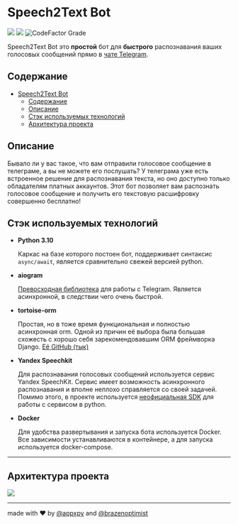 # Speech2Text Bot

![](https://img.shields.io/github/actions/workflow/status/appxpy/Speech2Text-For-Telegram/pipeline.yml?branch=main&style=flat-square)
![](https://img.shields.io/badge/coverage-100%25-brightgreen?style=flat-square)
![CodeFactor Grade](https://img.shields.io/codefactor/grade/github/appxpy/speech2text-for-telegram/main?style=flat-square)


Speech2Text Bot это **простой** бот для **быстрого** распознавания ваших голосовых сообщений прямо в [чате Telegram](https://t.me/sp2txtbot).

## Содержание
- [Speech2Text Bot](#speech2text-bot)
  - [Содержание](#содержание)
  - [Описание](#описание)
  - [Стэк используемых технологий](#стэк-используемых-технологий)
  - [Архитектура проекта](#архитектура-проекта)

## Описание
Бывало ли у вас такое, что вам отправили голосовое сообщение в телеграме, а вы не можете его послушать? У телеграма уже есть встроенное решение для распознавания текста, но оно доступно только обладателям платных аккаунтов. Этот бот позволяет вам распознать голосовое сообщение и получить его текстовую расшифровку совершенно бесплатно!

## Стэк используемых технологий

- **Python 3.10**
  
  Каркас на базе которого постоен бот, поддерживает синтаксис `async/await`, является сравнительно свежей версией python.


- **aiogram**

  [Превосходная библиотека](https://github.com/aiogram/aiogram) для работы с Telegram. Является асинхронной, в следствии чего очень быстрой.


- **tortoise-orm**
  
  Простая, но в тоже время функциональная и полностью асинхронная orm. Одной из причин её выбора была большая схожесть с хорошо себя зарекомендовавшим ORM фреймворка Django. [Её GitHub (тык)](https://github.com/tortoise/tortoise-orm)

- **Yandex Speechkit**

  Для распознавания голосовых сообщений используется сервис Yandex SpeechKit. Сервис имеет возможность асинхронного распознавания и вполне неплохо справляется со своей задачей. Помимо этого, в проекте используется [неофициальная SDK](https://github.com/TikhonP/yandex-speechkit-lib-python) для работы с сервисом в python.

- **Docker**

  Для удобства развертывания и запуска бота используется Docker. Все зависимости устанавливаются в контейнере, а для запуска используется docker-compose.

---

## Архитектура проекта

![](https://i.imgur.com/WyF4euF.jpg)

---

made with ❤️ by [@appxpy](https://github.com/appxpy) and [@brazenoptimist](https://github.com/brazenoptimist)
